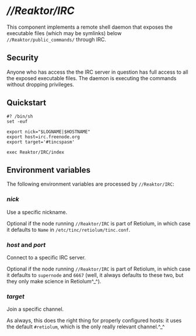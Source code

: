 # *//Reaktor/IRC*

This component implements a remote shell daemon that exposes the
executable files (which may be symlinks) below
`//Reaktor/public_commands/` through IRC.

## Security

Anyone who has access the the IRC server in question has full access to
all the exposed executable files.  The daemon is executing the commands
without dropping privileges.

## Quickstart

    #? /bin/sh
    set -euf

    export nick="$LOGNAME|$HOSTNAME"
    export host=irc.freenode.org
    export target='#tincspasm'

    exec Reaktor/IRC/index

## Environment variables

The following environment variables are processed by `//Reaktor/IRC`:

### *nick*

Use a specific nickname.

Optional if the node running `//Reaktor/IRC` is part of Retiolum, in
which case it defaults to `Name` in `/etc/tinc/retiolum/tinc.conf`.

### *host* and *port*

Connect to a specific IRC server.

Optional if the node running `//Reaktor/IRC` is part of Retiolum, in
which case it defaults to `supernode` and `6667` (well, it always
defaults to these two, but they only make science in Retiolum^_^).

### *target*

Join a specific channel.

As always, this does the right thing for properly configured hosts: it
uses the default `#retiolum`, which is the only really relevant
channel.^_^

